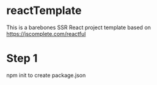 # reactTemplate
This is a barebones SSR React project template based on https://jscomplete.com/reactful

# Step 1
npm init to create package.json
